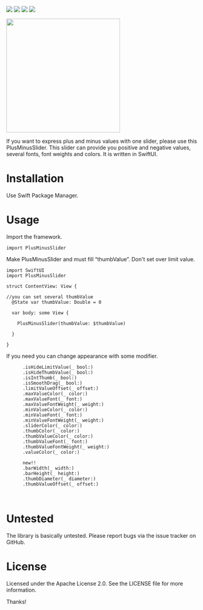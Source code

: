<img src="https://img.shields.io/badge/4.0-Swift-red?style=flat&logo=Swift&logoColor=FA7343"> <img src="https://img.shields.io/badge/16.0-iOS-orange?style=flat"> <img src="https://img.shields.io/badge/SUCCESS-Swift%20Package%20Manager-blue?style=flat"> <img src="https://img.shields.io/badge/LICENSE-Apache%20License%202.0-green?style=flat">

<img src="https://github.com/xAxis47/PlusMinusSlider/assets/140302470/cccaeff2-41df-4d54-b995-d3e5c1306bb7" width="300">

If you want to express plus and minus values with one slider, please use this PlusMinusSlider. This slider can provide you positive and negative values, several fonts, font weights and colors. It is written in SwiftUI.

# Installation

Use Swift Package Manager.

# Usage

Import the framework.

```
import PlusMinusSlider
```

Make PlusMinusSlider and must fill “thumbValue”. Don't set over limit value.

```
import SwiftUI
import PlusMinusSlider

struct ContentView: View {

//you can set several thumbValue
  @State var thumbValue: Double = 0

  var body: some View {

    PlusMinusSlider(thumbValue: $thumbValue)

  }

}
```

If you need you can change appearance with some modifier.

```
      .isHideLimitValue(_ bool:)
      .isHideThumbValue(_ bool:)
      .isIntThumb(_ bool:)
      .isSmoothDrag(_ bool:)
      .limitValueOffset(_ offset:)
      .maxValueColor(_ color:)
      .maxValueFont(_ font:)
      .maxValueFontWeight(_ weight:)
      .minValueColor(_ color:)
      .minValueFont(_ font:)
      .minValueFontWeight(_ weight:)
      .sliderColor(_ color:)
      .thumbColor(_ color:)
      .thumbValueColor(_ color:)
      .thumbValueFont(_ font:)
      .thumbValueFontWeight(_ weight:)
      .valueColor(_ color:)
      
      new!!
      .barWidth(_ width:)
      .barHeight(_ height:)
      .thumbDiameter(_ diameter:)
      .thumbValueOffset(_ offset:)
      
      
```

# Untested

The library is basically untested. Please report bugs via the issue tracker on GitHub.

# License

Licensed under the Apache License 2.0. See the LICENSE file for more information.


Thanks!
